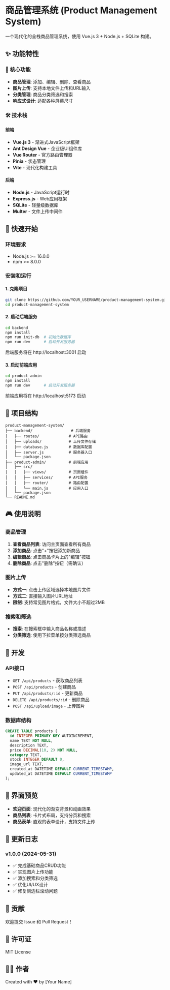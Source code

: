 # 商品管理系统 (Product Management System)

一个现代化的全栈商品管理系统，使用 Vue.js 3 + Node.js + SQLite 构建。

## ✨ 功能特性

### 🎯 核心功能
- **商品管理**: 添加、编辑、删除、查看商品
- **图片上传**: 支持本地文件上传和URL输入
- **分类管理**: 商品分类筛选和搜索
- **响应式设计**: 适配各种屏幕尺寸

### 🛠️ 技术栈

#### 前端
- **Vue.js 3** - 渐进式JavaScript框架
- **Ant Design Vue** - 企业级UI组件库
- **Vue Router** - 官方路由管理器
- **Pinia** - 状态管理
- **Vite** - 现代化构建工具

#### 后端
- **Node.js** - JavaScript运行时
- **Express.js** - Web应用框架
- **SQLite** - 轻量级数据库
- **Multer** - 文件上传中间件

## 🚀 快速开始

### 环境要求
- Node.js >= 16.0.0
- npm >= 8.0.0

### 安装和运行

#### 1. 克隆项目
```bash
git clone https://github.com/YOUR_USERNAME/product-management-system.git
cd product-management-system
```

#### 2. 启动后端服务
```bash
cd backend
npm install
npm run init-db  # 初始化数据库
npm run dev      # 启动开发服务器
```
后端服务将在 http://localhost:3001 启动

#### 3. 启动前端应用
```bash
cd product-admin
npm install
npm run dev      # 启动开发服务器
```
前端应用将在 http://localhost:5173 启动

## 📁 项目结构

```
product-management-system/
├── backend/                 # 后端服务
│   ├── routes/             # API路由
│   ├── uploads/            # 上传文件存储
│   ├── database.js         # 数据库配置
│   ├── server.js           # 服务器入口
│   └── package.json
├── product-admin/          # 前端应用
│   ├── src/
│   │   ├── views/          # 页面组件
│   │   ├── services/       # API服务
│   │   ├── router/         # 路由配置
│   │   └── main.js         # 应用入口
│   └── package.json
└── README.md
```

## 🎮 使用说明

### 商品管理
1. **查看商品列表**: 访问主页面查看所有商品
2. **添加商品**: 点击"+"按钮添加新商品
3. **编辑商品**: 点击商品卡片上的"编辑"按钮
4. **删除商品**: 点击"删除"按钮（需确认）

### 图片上传
- **方式一**: 点击上传区域选择本地图片文件
- **方式二**: 直接输入图片URL地址
- **限制**: 支持常见图片格式，文件大小不超过2MB

### 搜索和筛选
- **搜索**: 在搜索框中输入商品名称或描述
- **分类筛选**: 使用下拉菜单按分类筛选商品

## 🔧 开发

### API接口
- `GET /api/products` - 获取商品列表
- `POST /api/products` - 创建商品
- `PUT /api/products/:id` - 更新商品
- `DELETE /api/products/:id` - 删除商品
- `POST /api/upload/image` - 上传图片

### 数据库结构
```sql
CREATE TABLE products (
  id INTEGER PRIMARY KEY AUTOINCREMENT,
  name TEXT NOT NULL,
  description TEXT,
  price DECIMAL(10, 2) NOT NULL,
  category TEXT,
  stock INTEGER DEFAULT 0,
  image_url TEXT,
  created_at DATETIME DEFAULT CURRENT_TIMESTAMP,
  updated_at DATETIME DEFAULT CURRENT_TIMESTAMP
);
```

## 🎨 界面预览

- **欢迎页面**: 现代化的渐变背景和动画效果
- **商品列表**: 卡片式布局，支持分页和搜索
- **商品表单**: 直观的表单设计，支持文件上传

## 📝 更新日志

### v1.0.0 (2024-05-31)
- ✅ 完成基础商品CRUD功能
- ✅ 实现图片上传功能
- ✅ 添加搜索和分类筛选
- ✅ 优化UI/UX设计
- ✅ 修复侧边栏滚动问题

## 🤝 贡献

欢迎提交 Issue 和 Pull Request！

## 📄 许可证

MIT License

## 👨‍💻 作者

Created with ❤️ by [Your Name] 